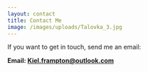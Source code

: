 ```yaml
---
layout: contact
title: Contact Me
image: /images/uploads/Talovka_3.jpg
---
```

If you want to get in touch, send me an email: 

**Email: Kiel.frampton@outlook.com**
